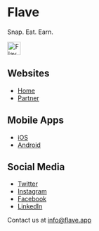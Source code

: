 # Flave
Snap. Eat. Earn.  

<img src="https://storage.googleapis.com/flave_website_assets/images/flave-icon.png" alt="Flave logo" width="30"/>

## Websites
- [Home](https://flave.app/)
- [Partner](https://partner.flave.app)

## Mobile Apps
- [iOS](https://apps.apple.com/us/app/flave-app/id1485077249)
- [Android](https://play.google.com/store/apps/details?id=com.flave.android)

## Social Media
- [Twitter](https://twitter.com/FlaveApp)
- [Instagram](https://www.instagram.com/flaveapp)
- [Facebook](https://www.facebook.com/FlaveApp)
- [LinkedIn](https://www.linkedin.com/company/flaveapp)

Contact us at [info@flave.app](mailto:info@flave.app)
